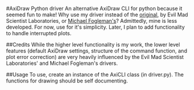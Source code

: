 #AxiDraw Python driver
An alternative AxiDraw CLI for python because it seemed fun to make!
Why use my driver instead of the [original](https://github.com/evil-mad/axidraw/tree/master/cli), by Evil Mad Scientist Laboratories, or [Michael Fogleman's](https://github.com/fogleman/axi)? Admittedly, mine is less developed. For now, use for it's simplicity. Later, I plan to add functionality to handle interrupted plots.

##Credits
While the higher level functionality is my work, the lower level features (default AxiDraw settings, structure of the command function, and plot error correction) are very heavily influenced by the Evil Mad Scientist Laboratories' and Michael Fogleman's drivers.

##Usage
To use, create an instance of the AxiCLI class (in driver.py). The functions for drawing should be self documenting.
